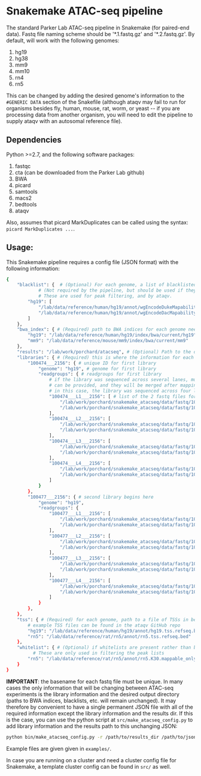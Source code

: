 # Snakemake ATAC-seq pipeline
The standard Parker Lab ATAC-seq pipeline in Snakemake (for paired-end data).
Fastq file naming scheme should be '\*.1.fastq.gz' and '\*.2.fastq.gz'. By
default, will work with the following genomes:

1. hg19
2. hg38
3. mm9
4. mm10
5. rn4
6. rn5 

This can be changed by adding the desired genome's information to the `#GENERIC DATA`
section of the Snakefile (although ataqv may fail to run for organisms
besides fly, human, mouse, rat, worm, or yeast -- if you are processing data
from another organism, you will need to edit the pipeline to supply ataqv with
an autosomal reference file).

## Dependencies

Python >=2.7, and the following software packages:

1. fastqc
2. cta (can be downloaded from the Parker Lab github)
3. BWA
4. picard
5. samtools
6. macs2
7. bedtools
8. ataqv

Also, assumes that picard MarkDuplicates can be called using the syntax: `picard MarkDuplicates ...`.

## Usage:

This Snakemake pipeline requires a config file (JSON format) with the following information:

```bash
{
    "blacklist": {  # (Optional) For each genome, a list of blacklisted regions in bed format
		    # (Not required by the pipeline, but should be used if they are available!!).
		    # These are used for peak filtering, and by ataqv.
        "hg19": [
            "/lab/data/reference/human/hg19/annot/wgEncodeDukeMapabilityRegionsExcludable.bed.gz", 
            "/lab/data/reference/human/hg19/annot/wgEncodeDacMapabilityConsensusExcludable.bed.gz"
        ]
    }, 
    "bwa_index": { # (Required) path to BWA indices for each genome needed
        "hg19": "/lab/data/reference/human/hg19/index/bwa/current/hg19",
        "mm9": "/lab/data/reference/mouse/mm9/index/bwa/current/mm9"
    }, 
    "results": "/lab/work/porchard/atacseq", # (Optional) Path to the directory in which results should be placed (default is current working directory is used)
    "libraries": { # (Required) this is where the information for each library is given
        "100474___2156": { # unique ID for first library
            "genome": "hg19", # genome for first library
            "readgroups": { # readgroups for first library
			    # if the library was sequenced across several lanes, multiple readgroups
			    # can be provided, and they will be merged after mapping and before duplicate marking/filtering
			    # in this case, the library was sequenced across four lanes so four readgroups are provided.
                "100474___L1___2156": [ # list of the 2 fastq files for the first lane
                    "/lab/work/porchard/snakemake_atacseq/data/fastq/100474_L001.1.fastq.gz", 
                    "/lab/work/porchard/snakemake_atacseq/data/fastq/100474_L001.2.fastq.gz"
                ], 
                "100474___L2___2156": [
                    "/lab/work/porchard/snakemake_atacseq/data/fastq/100474_L002.1.fastq.gz", 
                    "/lab/work/porchard/snakemake_atacseq/data/fastq/100474_L002.2.fastq.gz"
                ], 
                "100474___L3___2156": [
                    "/lab/work/porchard/snakemake_atacseq/data/fastq/100474_L003.1.fastq.gz", 
                    "/lab/work/porchard/snakemake_atacseq/data/fastq/100474_L003.2.fastq.gz"
                ], 
                "100474___L4___2156": [
                    "/lab/work/porchard/snakemake_atacseq/data/fastq/100474_L004.1.fastq.gz", 
                    "/lab/work/porchard/snakemake_atacseq/data/fastq/100474_L004.2.fastq.gz"
                ]
            }
        }, 
        "100477___2156": { # second library begins here
            "genome": "hg19", 
            "readgroups": {
                "100477___L1___2156": [
                    "/lab/work/porchard/snakemake_atacseq/data/fastq/100477_L001.1.fastq.gz", 
                    "/lab/work/porchard/snakemake_atacseq/data/fastq/100477_L001.2.fastq.gz"
                ], 
                "100477___L2___2156": [
                    "/lab/work/porchard/snakemake_atacseq/data/fastq/100477_L002.1.fastq.gz", 
                    "/lab/work/porchard/snakemake_atacseq/data/fastq/100477_L002.2.fastq.gz"
                ], 
                "100477___L3___2156": [
                    "/lab/work/porchard/snakemake_atacseq/data/fastq/100477_L003.1.fastq.gz", 
                    "/lab/work/porchard/snakemake_atacseq/data/fastq/100477_L003.2.fastq.gz"
                ], 
                "100477___L4___2156": [
                    "/lab/work/porchard/snakemake_atacseq/data/fastq/100477_L004.1.fastq.gz", 
                    "/lab/work/porchard/snakemake_atacseq/data/fastq/100477_L004.2.fastq.gz"
                ]
            }
        }, 
    }, 
    "tss": { # (Required) for each genome, path to a file of TSSs in bed format (used by ataqv for ATAC-seq quality control)
		# example TSS files can be found in the ataqv GitHub repo
        "hg19": "/lab/data/reference/human/hg19/annot/hg19.tss.refseq.bed", 
        "rn5": "/lab/data/reference/rat/rn5/annot/rn5.tss.refseq.bed"
    }, 
    "whitelist": { # (Optional) if whitelists are present rather than blacklists, they can be provided as well.
		  # These are only used in filtering the peak lists
        "rn5": "/lab/data/reference/rat/rn5/annot/rn5.K30.mappable_only.bed.gz"
    }
}

```

**IMPORTANT**: the basename for each fastq file must be unique. In many cases the
only information that will be changing between ATAC-seq experiments is the
library information and the desired output directory (paths to BWA indices,
blacklists, etc. will remain unchanged). It may therefore by convenient to have
a single permanent JSON file with all of the required information except the
library information and the results dir. If this is the case, you can use the
python script at `src/make_atacseq_config.py` to add library information and the
results path to this unchanging JSON:

```bash
python bin/make_atacseq_config.py -r /path/to/results_dir /path/to/json_with_everything_except_libraries_and_results.json /path/to/json_with_libraries.json
```

Example files are given given in `examples/`.

In case you are running on a cluster and need a cluster config file for
Snakemake, a template cluster config can be found in `src/` as well.
